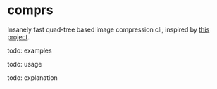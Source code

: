# comprs

Insanely fast quad-tree based image compression cli, inspired by [this project](https://github.com/Inspiaaa/QuadTreeImageCompression).

todo: examples

todo: usage

todo: explanation


